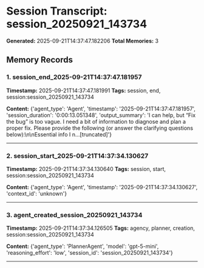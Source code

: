 # Session Transcript: session_20250921_143734

**Generated:** 2025-09-21T14:37:47.182206
**Total Memories:** 3

## Memory Records

### 1. session_end_2025-09-21T14:37:47.181957

**Timestamp:** 2025-09-21T14:37:47.181991
**Tags:** session, end, session:session_20250921_143734

**Content:** {'agent_type': 'Agent', 'timestamp': '2025-09-21T14:37:47.181957', 'session_duration': '0:00:13.051348', 'output_summary': 'I can help, but “Fix the bug” is too vague. I need a bit of information to diagnose and plan a proper fix. Please provide the following (or answer the clarifying questions below):\n\nEssential info I n...[truncated]'}

---

### 2. session_start_2025-09-21T14:37:34.130627

**Timestamp:** 2025-09-21T14:37:34.130640
**Tags:** session, start, session:session_20250921_143734

**Content:** {'agent_type': 'Agent', 'timestamp': '2025-09-21T14:37:34.130627', 'context_id': 'unknown'}

---

### 3. agent_created_session_20250921_143734

**Timestamp:** 2025-09-21T14:37:34.126505
**Tags:** agency, planner, creation, session:session_20250921_143734

**Content:** {'agent_type': 'PlannerAgent', 'model': 'gpt-5-mini', 'reasoning_effort': 'low', 'session_id': 'session_20250921_143734'}

---

